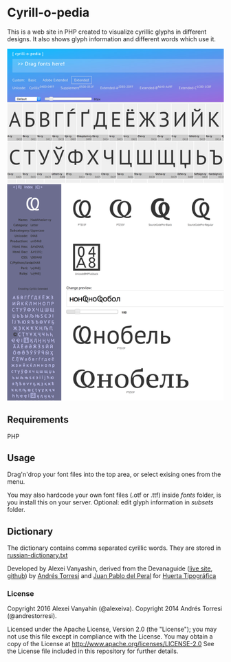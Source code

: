 Cyrill-o-pedia
===========

This is a web site in PHP created to visualize cyrillic glyphs in different designs. 
It also shows glyph information and different words which use it.

![Cyrill-o-pedia](img/site1.jpg)
![Cyrill-o-pedia](img/site2.png)

## Requirements

PHP

## Usage

Drag'n'drop your font files into the top area, or select exising ones
from the menu. 

You may also hardcode your own font files (.otf or .ttf) inside *fonts* folder, 
is you install this on your server. 
Optional: edit glyph information in *subsets* folder.

## Dictionary

The dictionary contains comma separated cyrillic words. 
They are stored in [russian-dictionary.txt](russian-dictionary.txt)

Developed by Alexei Vanyashin, derived from the Devanaguide ([live site](http://devanaguide.huertatipografica.com/), [github](https://github.com/andrestelex/devanaguide)) by [Andrés Torresi](mailto:andres@huertatipografica.com) and [Juan Pablo del Peral](mailto:juan@huertatipografica.com) for [Huerta Tipográfica](http://www.huertatipografica.com)

### License

Copyright 2016 Alexei Vanyahin (@alexeiva).
Copyright 2014 Andrés Torresi (@andrestorresi).

Licensed under the Apache License, Version 2.0 (the "License");
you may not use this file except in compliance with the License.
You may obtain a copy of the License at http://www.apache.org/licenses/LICENSE-2.0
See the License file included in this repository for further details.
